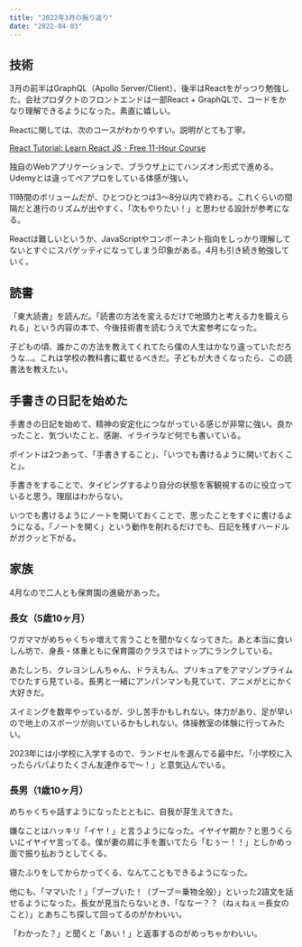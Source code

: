 ```yaml
---
title: "2022年3月の振り返り"
date: "2022-04-03"
---
```


## 技術

3月の前半はGraphQL（Apollo Server/Client）、後半はReactをがっつり勉強した。会社プロダクトのフロントエンドは一部React + GraphQLで、コードをかなり理解できるようになった。素直に嬉しい。

Reactに関しては、次のコースがわかりやすい。説明がとても丁寧。

[React Tutorial: Learn React JS \- Free 11\-Hour Course](https://scrimba.com/learn/learnreact)

独自のWebアプリケーションで、ブラウザ上にてハンズオン形式で進める。Udemyとは違ってペアプロをしている体感が強い。

11時間のボリュームだが、ひとつひとつは3〜8分以内で終わる。これくらいの間隔だと進行のリズムが出やすく、「次もやりたい！」と思わせる設計が参考になる。

Reactは難しいというか、JavaScriptやコンポーネント指向をしっかり理解してないとすぐにスパゲッティになってしまう印象がある。4月も引き続き勉強していく。

## 読書

「東大読書」を読んだ。「読書の方法を変えるだけで地頭力と考える力を鍛えられる」という内容の本で、今後技術書を読むうえで大変参考になった。

子どもの頃、誰かこの方法を教えてくれてたら僕の人生はかなり違っていただろうな…。これは学校の教科書に載せるべきだ。子どもが大きくなったら、この読書法を教えたい。

## 手書きの日記を始めた

手書きの日記を始めて、精神の安定化につながっている感じが非常に強い。良かったこと、気づいたこと、感謝、イライラなど何でも書いている。

ポイントは2つあって、「手書きすること」、「いつでも書けるように開いておくこと」。

手書きをすることで、タイピングするより自分の状態を客観視するのに役立っていると思う。理屈はわからない。

いつでも書けるようにノートを開いておくことで、思ったことをすぐに書けるようになる。「ノートを開く」という動作を削れるだけでも、日記を残すハードルがガクッと下がる。
## 家族

4月なので二人とも保育園の進級があった。

### 長女（5歳10ヶ月）

ワガママがめちゃくちゃ増えて言うことを聞かなくなってきた。あと本当に食いしん坊で、身長・体重ともに保育園のクラスではトップにランクしている。

あたしンち、クレヨンしんちゃん、ドラえもん、プリキュアをアマゾンプライムでひたすら見ている。長男と一緒にアンパンマンも見ていて、アニメがとにかく大好きだ。

スイミングを数年やっているが、少し苦手かもしれない。体力があり、足が早いので地上のスポーツが向いているかもしれない。体操教室の体験に行ってみたい。

2023年には小学校に入学するので、ランドセルを選んでる最中だ。「小学校に入ったらパパよりたくさん友達作るで〜！」と意気込んでいる。

### 長男（1歳10ヶ月）

めちゃくちゃ話すようになったとともに、自我が芽生えてきた。

嫌なことはハッキリ「イヤ！」と言うようになった。イヤイヤ期か？と思うくらいにイヤイヤ言ってる。僕が妻の肩に手を置いてたら「むぅー！！」としかめっ面で振り払おうとしてくる。

寝たふりをしてからかってくる、なんてこともできるようになった。

他にも、「ママいた！」「ブーブいた！（ブーブ＝乗物全般）」といった2語文を話せるようになった。長女が見当たらないとき、「ななー？？（ねぇねぇ＝長女のこと）」とあちこち探して回ってるのがかわいい。

「わかった？」と聞くと「あい！」と返事するのがめっちゃかわいい。
